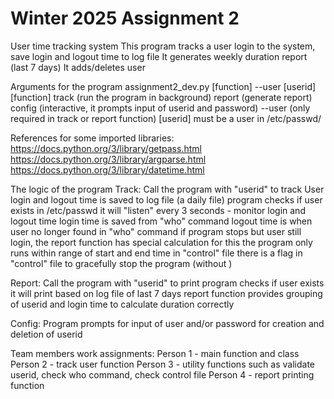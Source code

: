 # Winter 2025 Assignment 2
User time tracking system
This program tracks a user login to the system, save login and logout time to log file
It generates weekly duration report (last 7 days)
It adds/deletes user

Arguments for the program
assignment2_dev.py [function] --user [userid]
[function] 
track (run the program in background)
report (generate report)
config (interactive, it prompts input of userid and password)
--user (only required in track or report function)
[userid]
must be a user in /etc/passwd/

References for some imported libraries:
https://docs.python.org/3/library/getpass.html
https://docs.python.org/3/library/argparse.html
https://docs.python.org/3/library/datetime.html

The logic of the program
Track:
Call the program with "userid" to track
User login and logout time is saved to log file (a daily file)
program checks if user exists in /etc/passwd
it will "listen" every 3 seconds - monitor login and logout time 
login time is saved from "who" command
logout time is when user no longer found in "who" command
if program stops but user still login, the report function has special calculation for this
the program only runs within range of start and end time in "control" file
there is a flag in "control" file to gracefully stop the program (without <ctrl-c>)

Report:
Call the program with "userid" to print
program checks if user exists
it will print based on log file of last 7 days
report function provides grouping of userid and login time to calculate duration correctly

Config:
Program prompts for input of user and/or password for creation and deletion of userid

Team members work assignments:
Person 1 - main function and class
Person 2 - track user function
Person 3 - utility functions such as validate userid, check who command, check control file
Person 4 - report printing function

